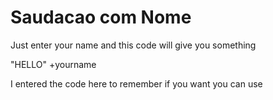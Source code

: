 # Saudacao com Nome

Just enter your name and this code will give you something

"HELLO" +yourname

I entered the code here to remember if you want you can use

